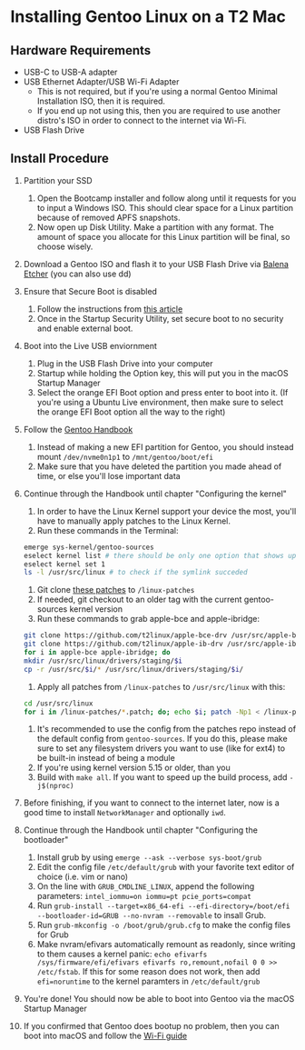 # Installing Gentoo Linux on a T2 Mac

## Hardware Requirements

* USB-C to USB-A adapter
* USB Ethernet Adapter/USB Wi-Fi Adapter
    * This is not required, but if you're using a normal Gentoo Minimal Installation ISO, then it is required.
    * If you end up not using this, then you are required to use another distro's ISO in order to connect to the internet via Wi-Fi.
* USB Flash Drive

## Install Procedure

1. Partition your SSD

    1. Open the Bootcamp installer and follow along until it requests for you to input a Windows ISO. This should clear space for a Linux partition because of removed APFS snapshots.
    2. Now open up Disk Utility. Make a partition with any format. The amount of space you allocate for this Linux partition will be final, so choose wisely.
2. Download a Gentoo ISO and flash it to your USB Flash Drive via [Balena Etcher](https://www.balena.io/etcher/) (you can also use dd)
3. Ensure that Secure Boot is disabled
    1. Follow the instructions from [this article](https://support.apple.com/en-us/HT208198)
    2. Once in the Startup Security Utility, set secure boot to no security and enable external boot.
4. Boot into the Live USB enviornment
    1. Plug in the USB Flash Drive into your computer
    2. Startup while holding the Option key, this will put you in the macOS Startup Manager
    3. Select the orange EFI Boot option and press enter to boot into it. (If you're using a Ubuntu Live environment, then make sure to select the orange EFI Boot option all the way to the right)
5. Follow the [Gentoo Handbook](https://wiki.gentoo.org/wiki/Handbook:AMD64/Installation/Disks)
    1. Instead of making a new EFI partition for Gentoo, you should instead mount `/dev/nvme0n1p1` to `/mnt/gentoo/boot/efi`
    2. Make sure that you have deleted the partition you made ahead of time, or else you'll lose important data
6. Continue through the Handbook until chapter "Configuring the kernel"
    1. In order to have the Linux Kernel support your device the most, you'll have to manually apply patches to the Linux Kernel.
    2. Run these commands in the Terminal:

    ```bash
    emerge sys-kernel/gentoo-sources
    eselect kernel list # there should be only one option that shows up
    eselect kernel set 1
    ls -l /usr/src/linux # to check if the symlink succeded
    ```

    1. Git clone [these patches](https://github.com/Redecorating/mbp-16.1-linux-wifi) to `/linux-patches`
    2. If needed, git checkout to an older tag with the current gentoo-sources kernel version
    3. Run these commands to grab apple-bce and apple-ibridge:

    ```bash
    git clone https://github.com/t2linux/apple-bce-drv /usr/src/apple-bce
    git clone https://github.com/t2linux/apple-ib-drv /usr/src/apple-ibridge
    for i in apple-bce apple-ibridge; do
    mkdir /usr/src/linux/drivers/staging/$i 
    cp -r /usr/src/$i/* /usr/src/linux/drivers/staging/$i/
    ```

    1. Apply all patches from `/linux-patches` to `/usr/src/linux` with this:

    ```bash
    cd /usr/src/linux
    for i in /linux-patches/*.patch; do; echo $i; patch -Np1 < /linux-patches/$i; done
    ```

    1. It's recommended to use the config from the patches repo instead of the default config from `gentoo-sources`. If you do this, please make sure to set any filesystem drivers you want to use (like for ext4) to be built-in instead of being a module
    2. If you're using kernel version 5.15 or older, than you
    3. Build with `make all`. If you want to speed up the build process, add `-j$(nproc)`
7. Before finishing, if you want to connect to the internet later, now is a good time to install `NetworkManager` and optionally `iwd`.
8. Continue through the Handbook until chapter "Configuring the bootloader"
    1. Install grub by using `emerge --ask --verbose sys-boot/grub`
    2. Edit the config file `/etc/default/grub` with your favorite text editor of choice (i.e. vim or nano)
    3. On the line with `GRUB_CMDLINE_LINUX`, append the following parameters: `intel_iommu=on iommu=pt pcie_ports=compat`
    4. Run `grub-install --target=x86_64-efi --efi-directory=/boot/efi --bootloader-id=GRUB --no-nvram --removable` to insall Grub.
    5. Run `grub-mkconfig -o /boot/grub/grub.cfg` to make the config files for Grub
    6. Make nvram/efivars automatically remount as readonly, since writing to them causes a kernel panic: `echo efivarfs /sys/firmware/efi/efivars efivarfs ro,remount,nofail 0 0 >> /etc/fstab`. If this for some reason does not work, then add `efi=noruntime` to the kernel paramters in `/etc/default/grub`
9. You're done! You should now be able to boot into Gentoo via the macOS Startup Manager
10. If you confirmed that Gentoo does bootup no problem, then you can boot into macOS and follow the [Wi-Fi guide](https://wiki.t2linux.org/guides/wifi/)
